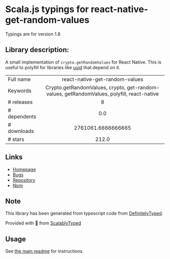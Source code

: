 
# Scala.js typings for react-native-get-random-values

Typings are for version 1.8

## Library description:
A small implementation of `crypto.getRandomValues` for React Native. This is useful to polyfill for libraries like [uuid](https://www.npmjs.com/package/uuid) that depend on it.

|                    |                 |
| ------------------ | :-------------: |
| Full name          | react-native-get-random-values |
| Keywords           | Crypto.getRandomValues, crypto, get-random-values, getRandomValues, polyfill, react-native |
| # releases         | 8 |
| # dependents       | 0.0 |
| # downloads        | 2761061.6666666665 |
| # stars            | 212.0 |

## Links
- [Homepage](https://github.com/LinusU/react-native-get-random-values#readme)
- [Bugs](https://github.com/LinusU/react-native-get-random-values/issues)
- [Repository](https://github.com/LinusU/react-native-get-random-values)
- [Npm](https://www.npmjs.com/package/react-native-get-random-values)
    


## Note
This library has been generated from typescript code from [DefinitelyTyped](https://definitelytyped.org).

Provided with :purple_heart: from [ScalablyTyped](https://github.com/oyvindberg/ScalablyTyped)

## Usage
See [the main readme](../../readme.md) for instructions.


